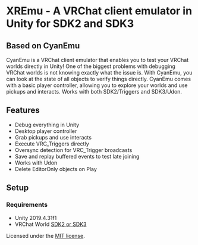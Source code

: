 # XREmu - A VRChat client emulator in Unity for SDK2 and SDK3
## Based on CyanEmu

CyanEmu is a VRChat client emulator that enables you to test your VRChat worlds directly in Unity! One of the biggest problems with debugging VRChat worlds is not knowing exactly what the issue is. With CyanEmu, you can look at the state of all objects to verify things directly. CyanEmu comes with a basic player controller, allowing you to explore your worlds and use pickups and interacts. Works with both SDK2/Triggers and SDK3/Udon.

## Features

- Debug everything in Unity
- Desktop player controller
- Grab pickups and use interacts
- Execute VRC_Triggers directly
- Oversync detection for VRC_Trigger broadcasts
- Save and replay buffered events to test late joining
- Works with Udon
- Delete EditorOnly objects on Play

## Setup

### Requirements

- Unity 2019.4.31f1
- VRChat World [SDK2 or SDK3](https://vrchat.com/home/download)

Licensed under the [MIT license](LICENSE.md).

